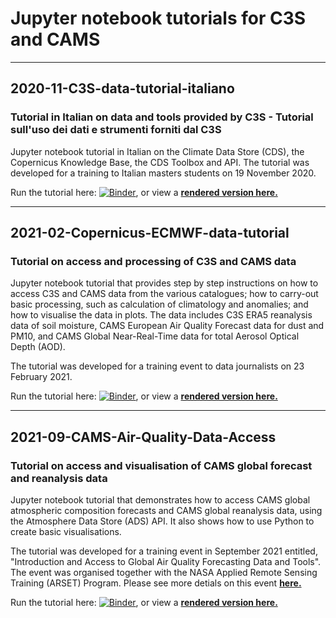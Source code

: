 # Jupyter notebook tutorials for C3S and CAMS

---

## 2020-11-C3S-data-tutorial-italiano
### Tutorial in Italian on data and tools provided by C3S - Tutorial sull'uso dei dati e strumenti forniti dal C3S
Jupyter notebook tutorial in Italian on the Climate Data Store (CDS), the Copernicus Knowledge Base, the CDS Toolbox and API. The tutorial was developed for a training to Italian masters students on 19 November 2020.

Run the tutorial here: [![Binder](https://mybinder.org/badge_logo.svg)](https://mybinder.org/v2/gh/ecmwf-projects/copernicus-training/HEAD?urlpath=lab/tree/2020-11-C3S-data-tutorial-italiano.ipynb), or view a **[rendered version here.](https://nbviewer.jupyter.org/github/ecmwf-projects/copernicus-training/blob/master/2020-11-C3S-data-tutorial-italiano.ipynb)**

---

## 2021-02-Copernicus-ECMWF-data-tutorial
### Tutorial on access and processing of C3S and CAMS data
Jupyter notebook tutorial that provides step by step instructions on how to access C3S and CAMS data from the various catalogues; how to carry-out basic processing, such as calculation of climatology and anomalies; and how to visualise the data in plots. The data includes C3S ERA5 reanalysis data of soil moisture, CAMS European Air Quality Forecast data for dust and PM10, and CAMS Global Near-Real-Time data for total Aerosol Optical Depth (AOD).

The tutorial was developed for a training event to data journalists on 23 February 2021.

Run the tutorial here: [![Binder](https://mybinder.org/badge_logo.svg)](https://mybinder.org/v2/gh/ecmwf-projects/copernicus-training/HEAD?urlpath=lab/tree/2021-02-Copernicus-ECMWF-data-tutorial.ipynb), or view a **[rendered version here.](https://nbviewer.jupyter.org/github/ecmwf-projects/copernicus-training/blob/master/2021-02-Copernicus-ECMWF-data-tutorial.ipynb)**

---

## 2021-09-CAMS-Air-Quality-Data-Access
### Tutorial on access and visualisation of CAMS global forecast and reanalysis data
Jupyter notebook tutorial that demonstrates how to access CAMS global atmospheric composition forecasts and CAMS global reanalysis data, using the Atmosphere Data Store (ADS) API. It also shows how to use Python to create basic visualisations.

The tutorial was developed for a training event in September 2021 entitled, "Introduction and Access to Global Air Quality Forecasting Data and Tools". The event was organised together with the NASA Applied Remote Sensing Training (ARSET) Program. Please see more detials on this event **[here.](https://appliedsciences.nasa.gov/join-mission/training/english/arset-introduction-and-access-global-air-quality-forecasting-data-and)**

Run the tutorial here: [![Binder](https://mybinder.org/badge_logo.svg)](https://mybinder.org/v2/gh/ecmwf-projects/copernicus-training/HEAD?urlpath=lab/tree/2021-09-CAMS-Air-Quality-Data-Access.ipynb), or view a **[rendered version here.](https://nbviewer.jupyter.org/github/ecmwf-projects/copernicus-training/blob/master/2021-09-CAMS-Air-Quality-Data-Access.ipynb)**
